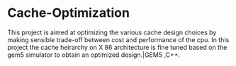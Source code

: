 # Cache-Optimization
This project is aimed at optimizing the various cache design choices by making sensible trade-off between cost and performance of the cpu. In this project the cache heirarchy on X 86 architecture is fine tuned based on the gem5 simulator to obtain an optimized design.|GEM5 ,C++.
